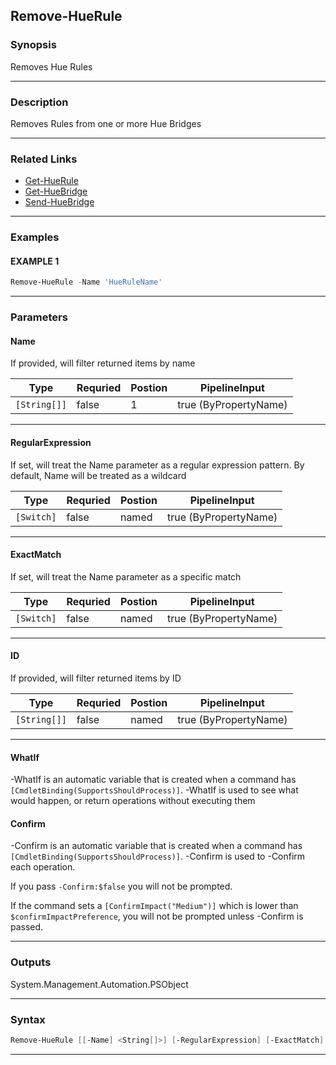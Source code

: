 
Remove-HueRule
--------------
### Synopsis
Removes Hue Rules

---
### Description

Removes Rules from one or more Hue Bridges

---
### Related Links
* [Get-HueRule](Get-HueRule.md)
* [Get-HueBridge](Get-HueBridge.md)
* [Send-HueBridge](Send-HueBridge.md)
---
### Examples
#### EXAMPLE 1
```PowerShell
Remove-HueRule -Name 'HueRuleName'
```

---
### Parameters
#### **Name**

If provided, will filter returned items by name



|Type            |Requried|Postion|PipelineInput        |
|----------------|--------|-------|---------------------|
|```[String[]]```|false   |1      |true (ByPropertyName)|
---
#### **RegularExpression**

If set, will treat the Name parameter as a regular expression pattern.  By default, Name will be treated as a wildcard



|Type          |Requried|Postion|PipelineInput        |
|--------------|--------|-------|---------------------|
|```[Switch]```|false   |named  |true (ByPropertyName)|
---
#### **ExactMatch**

If set, will treat the Name parameter as a specific match



|Type          |Requried|Postion|PipelineInput        |
|--------------|--------|-------|---------------------|
|```[Switch]```|false   |named  |true (ByPropertyName)|
---
#### **ID**

If provided, will filter returned items by ID



|Type            |Requried|Postion|PipelineInput        |
|----------------|--------|-------|---------------------|
|```[String[]]```|false   |named  |true (ByPropertyName)|
---
#### **WhatIf**
-WhatIf is an automatic variable that is created when a command has ```[CmdletBinding(SupportsShouldProcess)]```.
-WhatIf is used to see what would happen, or return operations without executing them
#### **Confirm**
-Confirm is an automatic variable that is created when a command has ```[CmdletBinding(SupportsShouldProcess)]```.
-Confirm is used to -Confirm each operation.
    
If you pass ```-Confirm:$false``` you will not be prompted.
    
    
If the command sets a ```[ConfirmImpact("Medium")]``` which is lower than ```$confirmImpactPreference```, you will not be prompted unless -Confirm is passed.

---
### Outputs
System.Management.Automation.PSObject


---
### Syntax
```PowerShell
Remove-HueRule [[-Name] <String[]>] [-RegularExpression] [-ExactMatch] [-ID <String[]>] [-WhatIf] [-Confirm] [<CommonParameters>]
```
---


